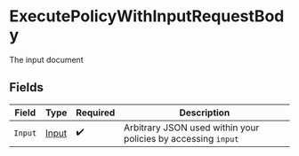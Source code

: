 # ExecutePolicyWithInputRequestBody

The input document


## Fields

| Field                                                         | Type                                                          | Required                                                      | Description                                                   |
| ------------------------------------------------------------- | ------------------------------------------------------------- | ------------------------------------------------------------- | ------------------------------------------------------------- |
| `Input`                                                       | [Input](../../Models/Components/Input.md)                     | :heavy_check_mark:                                            | Arbitrary JSON used within your policies by accessing `input` |